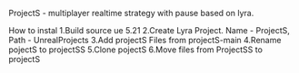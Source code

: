 ProjectS - multiplayer realtime strategy with pause based on lyra.

How to instal
1.Build source ue 5.21
2.Create Lyra Project. Name - ProjectS, Path -  UnrealProjects
3.Add projectS Files from projectS-main
4.Rename pojectS to projectSS
5.Clone pojectS
6.Move files from ProjectSS to projectS
